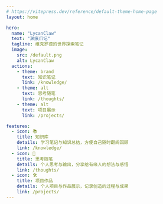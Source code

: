 ```yaml
---
# https://vitepress.dev/reference/default-theme-home-page
layout: home

hero:
  name: "LycanClaw"
  text: "渊痕爪记"
  tagline: 维克罗德的世界探索笔记
  image:
    src: /default.png
    alt: LycanClaw
  actions:
    - theme: brand
      text: 知识笔记
      link: /knowledge/
    - theme: alt
      text: 思考随笔
      link: /thoughts/
    - theme: alt
      text: 项目展示
      link: /projects/

features:
  - icon: 📚
    title: 知识库
    details: 学习笔记与知识总结，方便自己随时翻阅回顾
    link: /knowledge/
  - icon: 💭
    title: 思考随笔
    details: 个人思考与输出，分享给有缘人的想法与感悟
    link: /thoughts/
  - icon: 🛠️
    title: 项目作品
    details: 个人项目与作品展示，记录创造的过程与成果
    link: /projects/
---
```


